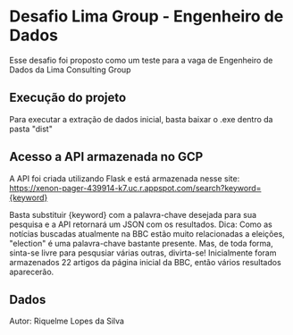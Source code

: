 # Desafio Lima Group - Engenheiro de Dados
Esse desafio foi proposto como um teste para a vaga de Engenheiro de Dados da Lima Consulting Group

## Execução do projeto
Para executar a extração de dados inicial, basta baixar o .exe dentro da pasta "dist"

## Acesso a API armazenada no GCP 

A API foi criada utilizando Flask e está armazenada nesse site:
https://xenon-pager-439914-k7.uc.r.appspot.com/search?keyword={keyword}

Basta substituir {keyword} com a palavra-chave desejada para sua pesquisa e a API retornará um JSON com os resultados.
Dica: Como as notícias buscadas atualmente na BBC estão muito relacionadas a eleições, "election" é uma palavra-chave bastante presente. Mas, de toda forma, sinta-se livre para pesqusiar várias outras, divirta-se!
Inicialmente foram armazenados 22 artigos da página inicial da BBC, então vários resultados aparecerão.

## Dados
Autor: Riquelme Lopes da Silva
